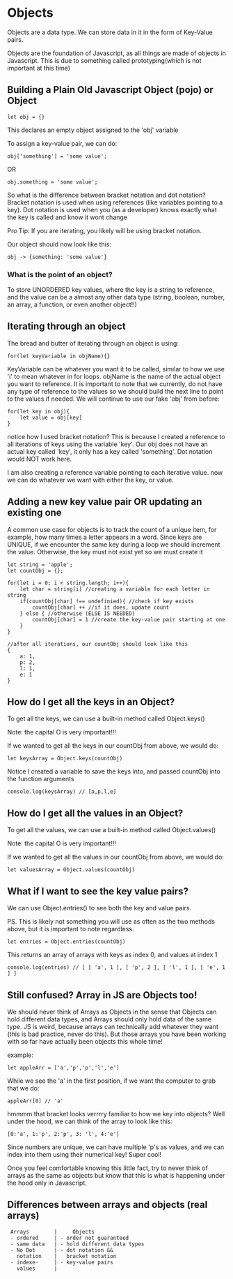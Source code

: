 # Objects

Objects are a data type. We can store data in it in the form of Key-Value pairs.

Objects are the foundation of Javascript, as all things are made of objects in Javascript. This is due to something called prototyping(which is not important at this time)

## Building a Plain Old Javascript Object (pojo) or Object

```
let obj = {}
```

This declares an empty object assigned to the 'obj' variable

To assign a key-value pair, we can do:

```
obj['something'] = 'some value';
```

OR

```
obj.something = 'some value';
```

So what is the difference between bracket notation and dot notation?
Bracket notation is used when using references (like variables pointing to a key). Dot notation is used when you (as a developer) knows exactly what the key is called and know it wont change

Pro Tip: If you are iterating, you likely will be using bracket notation.

Our object should now look like this:

```
obj -> {something: 'some value'}

```

### What is the point of an object?

To store UNORDERED key values, where the key is a string to reference, and the value can be a almost any other data type (string, boolean, number, an array, a function, or even another object!!)

## Iterating through an object

The bread and butter of iterating through an object is using:

```
for(let keyVariable in objName){}
```

KeyVariable can be whatever you want it to be called, similar to how we use 'i' to mean whatever in for loops. objName is the name of the actual object you want to reference. It is important to note that we currently, do not have any type of reference to the values so we should build the next line to point to the values if needed. We will continue to use our fake 'obj' from before:

```
for(let key in obj){
    let value = obj[key]
}

```

notice how I used bracket notation? This is because I created a reference to all iterations of keys using the variable 'key'. Our obj does not have an actual key called 'key', it only has a key called 'something'. Dot notation would NOT work here.

I am also creating a reference variable pointing to each iterative value. now we can do whatever we want with either the key, or value.

## Adding a new key value pair OR updating an existing one

A common use case for objects is to track the count of a unique item, for example, how many times a letter appears in a word. Since keys are UNIQUE, if we encounter the same key during a loop we should increment the value. Otherwise, the key must not exist yet so we must create it

```
let string = 'apple';
let countObj = {};

for(let i = 0; i < string.length; i++){
    let char = string[i] //creating a variable for each letter in string
    if(countObj[char] !== undefinied){ //check if key exists
        countObj[char] ++ //if it does, update count
    } else { //otherwise (ELSE IS NEEDED)
        countObj[char] = 1 //create the key-value pair starting at one
    }
}

//after all iterations, our countObj should look like this
{
    a: 1,
    p: 2,
    l: 1,
    e: 1
}
```

## How do I get all the keys in an Object?

To get all the keys, we can use a built-in method called Object.keys()

Note: the capital O is very important!!!

If we wanted to get all the keys in our countObj from above, we would do:

```
let keysArray = Object.keys(countObj)
```

Notice I created a variable to save the keys into, and passed countObj into the function arguments

```
console.log(keysArray) // [a,p,l,e]
```

## How do I get all the values in an Object?

To get all the values, we can use a built-in method called Object.values()

Note: the capital O is very important!!!

If we wanted to get all the values in our countObj from above, we would do:

```
let valuesArray = Object.values(countObj)
```

## What if I want to see the key value pairs?

We can use Object.entries() to see both the key and value pairs.

PS. This is likely not something you will use as often as the two methods above, but it is important to note regardless.

```
let entries = Object.entries(countObj)
```

This returns an array of arrays with keys as index 0, and values at index 1

```
console.log(entries) // [ [ 'a', 1 ], [ 'p', 2 ], [ 'l', 1 ], [ 'e', 1 ] ]
```

## Still confused? Array in JS are Objects too!

We should never think of Arrays as Objects in the sense that Objects can hold different data types, and Arrays should only hold data of the same type. JS is weird, because arrays can technically add whatever they want (this is bad practice, never do this). But those arrays you have been working with so far have actually been objects this whole time!

example:

```
let appleArr = ['a','p','p','l','e']
```

While we see the 'a' in the first position, if we want the computer to grab that we do:

```
appleArr[0] // 'a'
```

hmmmm that bracket looks verrrry familiar to how we key into objects? Well under the hood, we can think of the array to look like this:

```
[0:'a', 1:'p', 2:'p', 3: 'l', 4:'e']

```

Since numbers are unique, we can have multiple 'p's as values, and we can index into them using their numerical key! Super cool!

Once you feel comfortable knowing this little fact, try to never think of arrays as the same as objects but know that this is what is happening under the hood only in Javascript.

## Differences between arrays and objects (real arrays)

     Arrays        |     Objects
     - ordered     | - order not guaranteed
     - same data   | - hold different data types
     - No Dot      | - dot notation &&
       notation    |   bracket notation
     - indexe-     | - key-value pairs
       values      |
